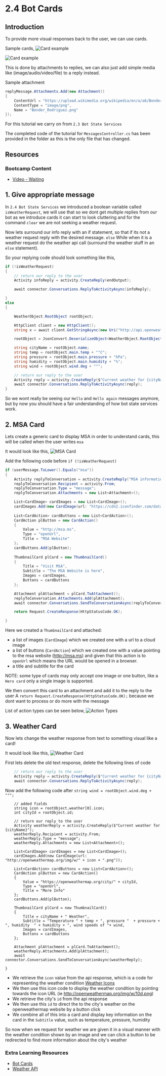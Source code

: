 # 2.4 Bot Cards

## Introduction
To provide more visual responses back to the user, we can use cards. 

Sample cards,
![Card example](photos/card_example_1.jpg)

![Card example](photos/card_example_2.jpg)


This is done by attachments to replies, we can also just add simple media like (image/audio/video/file) to a reply instead.

Sample attachment
``` C#
replyMessage.Attachments.Add(new Attachment()
{
    ContentUrl = "https://upload.wikimedia.org/wikipedia/en/a/a6/Bender_Rodriguez.png",
    ContentType = "image/png",
    Name = "Bender_Rodriguez.png"      
});
```

For this tutorial we carry on from `2.3 Bot State Services` 

The completed code of the tutorial for `MessagesController.cs` has been provided in the folder as this is the only file that has changed.

## Resources
### Bootcamp Content
* [Video - Waiting](http://link.com)


## 1. Give appropriate message
In `2.4 Bot State Services` we introduced a boolean variable called `isWeatherRequest`, we will use that so we dont get multiple replies from our bot as we introduce cards it can start to look cluttering and for the command `clear` we are not seeking a weather request.

Now lets surround our info reply with an if statement, so that if its not a weather request reply with the desired message. `else` While when it is a weather request do the weather api call (surround the weather stuff in an `else` statement). 

So your replying code should look something like this, 
```C#
if (!isWeatherRequest)
{
    // return our reply to the user
    Activity infoReply = activity.CreateReply(endOutput);

    await connector.Conversations.ReplyToActivityAsync(infoReply);

}
else
{

    WeatherObject.RootObject rootObject;

    HttpClient client = new HttpClient();
    string x = await client.GetStringAsync(new Uri("http://api.openweathermap.org/data/2.5/weather?q=" + activity.Text + "&units=metric&APPID=440e3d0ee33a977c5e2fff6bc12448ee"));

    rootObject = JsonConvert.DeserializeObject<WeatherObject.RootObject>(x);

    string cityName = rootObject.name;
    string temp = rootObject.main.temp + "°C";
    string pressure = rootObject.main.pressure + "hPa";
    string humidity = rootObject.main.humidity + "%";
    string wind = rootObject.wind.deg + "°";

    // return our reply to the user
    Activity reply = activity.CreateReply($"Current weather for {cityName} is {temp}, pressure {pressure}, humidity {humidity}, and wind speeds of {wind}");
    await connector.Conversations.ReplyToActivityAsync(reply);
}
```

So we wont really be seeing our `Hello` and `Hello again` messages anymore, but by now you should have a fair understanding of how bot state services work.


## 2. MSA Card
Lets create a generic card to display MSA in order to understand cards, this will be called when the user writes `msa`

It would look like this,
![MSA Card](photos/msa_card.png)

Add the following code before `if (!isWeatherRequest)`
``` C#
if (userMessage.ToLower().Equals("msa"))
{
    Activity replyToConversation = activity.CreateReply("MSA information");
    replyToConversation.Recipient = activity.From;
    replyToConversation.Type = "message";
    replyToConversation.Attachments = new List<Attachment>();

    List<CardImage> cardImages = new List<CardImage>();
    cardImages.Add(new CardImage(url: "https://cdn2.iconfinder.com/data/icons/ios-7-style-metro-ui-icons/512/MetroUI_iCloud.png"));
    
    List<CardAction> cardButtons = new List<CardAction>();
    CardAction plButton = new CardAction()
    {
        Value = "http://msa.ms",
        Type = "openUrl",
        Title = "MSA Website"
    };
    cardButtons.Add(plButton);
    
    ThumbnailCard plCard = new ThumbnailCard()
    {
        Title = "Visit MSA",
        Subtitle = "The MSA Website is here",
        Images = cardImages,
        Buttons = cardButtons
    };

    Attachment plAttachment = plCard.ToAttachment();
    replyToConversation.Attachments.Add(plAttachment);
    await connector.Conversations.SendToConversationAsync(replyToConversation);

    return Request.CreateResponse(HttpStatusCode.OK);

}
```

Here we created a `ThumbnailCard` and attached:
* a list of images (`CardImage`) which we created one with a url to a cloud image
* a list of buttons (`CardAction`) which we created one with a value pointing to the msa website (http://msa.ms) and given that this action is to `openUrl` which means the URL would be opened in a browser.
* a title and subtitle for the card

NOTE: some type of cards may only accept one image or one button, like a `Hero card` only a single image is supported.

We then convert this card to an attachment and add it to the reply to the user
A `return Request.CreateResponse(HttpStatusCode.OK);` because we dont want to process or do more with the message

List of action types can be seen below,
![Action Types](photos/action_types.png)

## 3. Weather Card
Now lets change the weather response from text to something visual like a card!

It would look like this,
![Weather Card](photos/weather_card.png)

First lets delete the old text response, delete the following lines of code
``` C#
    // return our reply to the user
    Activity reply = activity.CreateReply($"Current weather for {cityName} is {temp}, pressure {pressure}, humidity {humidity}, and wind speeds of {wind}");
    await connector.Conversations.ReplyToActivityAsync(reply);
```

Now add the following code after `string wind = rootObject.wind.deg + "°";`
```
    // added fields
    string icon = rootObject.weather[0].icon;
    int cityId = rootObject.id;

    // return our reply to the user
    Activity weatherReply = activity.CreateReply($"Current weather for {cityName}");
    weatherReply.Recipient = activity.From;
    weatherReply.Type = "message";
    weatherReply.Attachments = new List<Attachment>();

    List<CardImage> cardImages = new List<CardImage>();
    cardImages.Add(new CardImage(url: "http://openweathermap.org/img/w/" + icon + ".png"));

    List<CardAction> cardButtons = new List<CardAction>();
    CardAction plButton = new CardAction()
    {
        Value = "https://openweathermap.org/city/" + cityId,
        Type = "openUrl",
        Title = "More Info"
    };
    cardButtons.Add(plButton);

    ThumbnailCard plCard = new ThumbnailCard()
    {
        Title = cityName + " Weather",
        Subtitle = "Temperature " + temp + ", pressure "  + pressure + ", humidity  " + humidity + ", wind speeds of "+ wind,
        Images = cardImages,
        Buttons = cardButtons
    };

    Attachment plAttachment = plCard.ToAttachment();
    weatherReply.Attachments.Add(plAttachment);
    await connector.Conversations.SendToConversationAsync(weatherReply);

}
```
* We retrieve the `icon` value from the api response, which is a code for representing the weather condition [Weather Icons](https://openweathermap.org/weather-conditions)
* We then use this icon code to display the weather condition by pointing towards the icon URL (ie http://openweathermap.org/img/w/10d.png)
* We retrieve the city's `id` from the  api response
* We then use this `id` to direct the to the city's weather on the openweathermap website by a button click
* We combine all of this into a card and display key information on the card in the `Subtitle` value, such as temperature, pressure, humidity

So now when we request for weather we are given it in a visual manner with the weather condition shown by an image and we can click a button to be redirected to find more information about the city's weather

### Extra Learning Resources
* [Bot Cards](https://docs.botframework.com/en-us/csharp/builder/sdkreference/attachments.html)
* [Weather API](https://openweathermap.org/current)